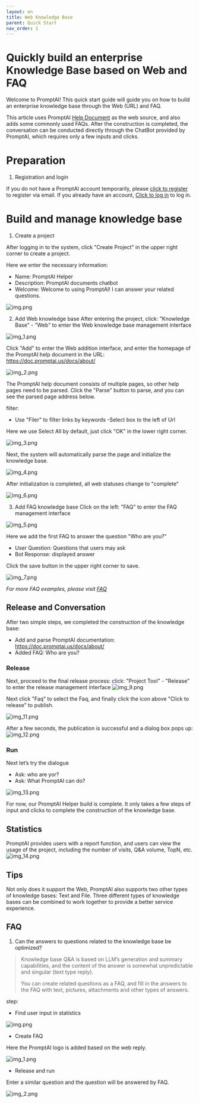```yaml
---
layout: en
title: Web Knowledge Base
parent: Quick Start
nav_order: 1
---
```

# Quickly build an enterprise Knowledge Base based on Web and FAQ
Welcome to PromptAI! This quick start guide will guide you on how to build an enterprise knowledge base through the Web (URL) and FAQ.

This article uses PromptAI [Help Document](https://doc.promptai.us/docs/about/) as the web source, and also adds some commonly used FAQs.
After the construction is completed, the conversation can be conducted directly through the ChatBot provided by PromptAI, which requires only a few inputs and clicks.

# Preparation
1. Registration and login

If you do not have a PromptAI account temporarily, please [click to register](https://app.promptai.us/register) to register via email. If you already have an account, [Click to log in](https://app.promptai.us/login) to log in.

# Build and manage knowledge base
1. Create a project

After logging in to the system, click "Create Project" in the upper right corner to create a project.

Here we enter the necessary information:
- Name: PromptAI Helper
- Description: PromptAI documents chatbot
- Welcome: Welcome to using PromptAI! I can answer your related questions.

![img.png](/assets/images/quick_start/kb/kb-01.png)

2. Add Web knowledge base
After entering the project, click: "Knowledge Base" - "Web" to enter the Web knowledge base management interface

![img_1.png](/assets/images/quick_start/kb/kb-02.png)

Click "Add" to enter the Web addition interface, and enter the homepage of the PromptAI help document in the URL: https://doc.promptai.us/docs/about/

![img_2.png](/assets/images/quick_start/kb/kb-03.png)

The PromptAI help document consists of multiple pages, so other help pages need to be parsed. Click the "Parse" button to parse, and you can see the parsed page address below.

filter:
- Use "Filer" to filter links by keywords
-Select box to the left of Url

Here we use Select All by default, just click "OK" in the lower right corner.

![img_3.png](/assets/images/quick_start/kb/kb-04.png)

Next, the system will automatically parse the page and initialize the knowledge base.

![img_4.png](/assets/images/quick_start/kb/kb-05.png)

After initialization is completed, all web statuses change to "complete"

![img_6.png](/assets/images/quick_start/kb/kb-06.png)

3. Add FAQ knowledge base
Click on the left: "FAQ" to enter the FAQ management interface

![img_5.png](/assets/images/quick_start/kb/kb-07.png)

Here we add the first FAQ to answer the question "Who are you?"

- User Question: Questions that users may ask
- Bot Response: displayed answer

Click the save button in the upper right corner to save.

![img_7.png](/assets/images/quick_start/kb/kb-08.png)

*For more FAQ examples, please visit [FAQ](/docs/tutorial/faq/)*

## Release and Conversation
After two simple steps, we completed the construction of the knowledge base:
- Add and parse PromptAI documentation: https://doc.promptai.us/docs/about/
- Added FAQ: Who are you?

### Release
Next, proceed to the final release process: click: "Project Tool" - "Release" to enter the release management interface
![img_9.png](/assets/images/quick_start/kb/kb-09.png)

Next click "Faq" to select the Faq, and finally click the icon above "Click to release" to publish.

![img_11.png](/assets/images/quick_start/kb/kb-10.png)

After a few seconds, the publication is successful and a dialog box pops up:
![img_12.png](/assets/images/quick_start/kb/kb-11.png)

### Run

Next let’s try the dialogue
- Ask: who are yor?
- Ask: What PromptAI can do?

![img_13.png](/assets/images/quick_start/kb/kb-12.png)

For now, our PromptAI Helper build is complete. It only takes a few steps of input and clicks to complete the construction of the knowledge base.

## Statistics

PromptAI provides users with a report function, and users can view the usage of the project, including the number of visits, Q&A volume, TopN, etc.
![img_14.png](/assets/images/quick_start/kb/kb-13.png)

## Tips
Not only does it support the Web, PromptAI also supports two other types of knowledge bases: Text and File. Three different types of knowledge bases can be combined to work together to provide a better service experience.

## FAQ

1. Can the answers to questions related to the knowledge base be optimized?
> Knowledge base Q&A is based on LLM’s generation and summary capabilities, and the content of the answer is somewhat unpredictable and singular (text type reply).
>
> You can create related questions as a FAQ, and fill in the answers to the FAQ with text, pictures, attachments and other types of answers.

step:

- Find user input in statistics

![img.png](/assets/images/quick_start/kb/kb-14.png)

- Create FAQ

Here the PromptAI logo is added based on the web reply.

![img_1.png](/assets/images/quick_start/kb/kb-15.png)

- Release and run

Enter a similar question and the question will be answered by FAQ.

![img_2.png](/assets/images/quick_start/kb/kb-16.png)
